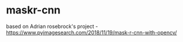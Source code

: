 # maskr-cnn
based on Adrian rosebrock's project - https://www.pyimagesearch.com/2018/11/19/mask-r-cnn-with-opencv/
